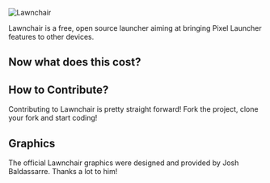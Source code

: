 
![Lawnchair](banner.png)

Lawnchair is a free, open source launcher aiming at bringing Pixel Launcher features to other devices. 

## Now what does this cost?


## How to Contribute?

Contributing to Lawnchair is pretty straight forward! Fork the project, clone your fork and start coding!

## Graphics

The official Lawnchair graphics were designed and provided by Josh Baldassarre. Thanks a lot to him!
